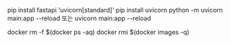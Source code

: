 pip install fastapi 'uvicorn[standard]' pip install uvicorn python -m uvicorn main:app --reload 또는 uvicorn main:app --reload

docker rm -f $(docker ps -aq)
docker rmi $(docker images -q)